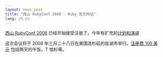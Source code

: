 ```yaml
---
layout: news_post
title: "西山 RubyConf 2008 - Ruby 官方网站"
lang: zh_cn
---
```


[西山 RubyConf 2008][1] 已经开始接受注册了。今年有扩充的[计划和演讲][2]

这次会议将于 2008 年三月二十八日在美国洛杉矶的盐湖市举行。[注册费 100 美元][3] 包括两天的午饭，T 恤杉等。



[1]: http://mtnwestrubyconf.org/
[2]: http://mtnwestrubyconf.org/2008/speakers
[3]: http://www.acteva.com/go/mtnwestruby
